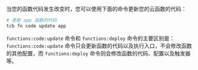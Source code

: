 当您的函数代码发生改变时，您可以使用下面的命令更新您的云函数的代码：
 
```sh
# 更新 app 函数的代码
tcb fn code update app
```

`functions:code:update` 命令和 `functions:deploy` 命令的主要区别是：`functions:code:update` 命令只会更新函数的代码以及执行入口，不会修改函数的其他配置，而 `functions:deploy` 命令则会修改函数的代码、配置以及触发器等。  



